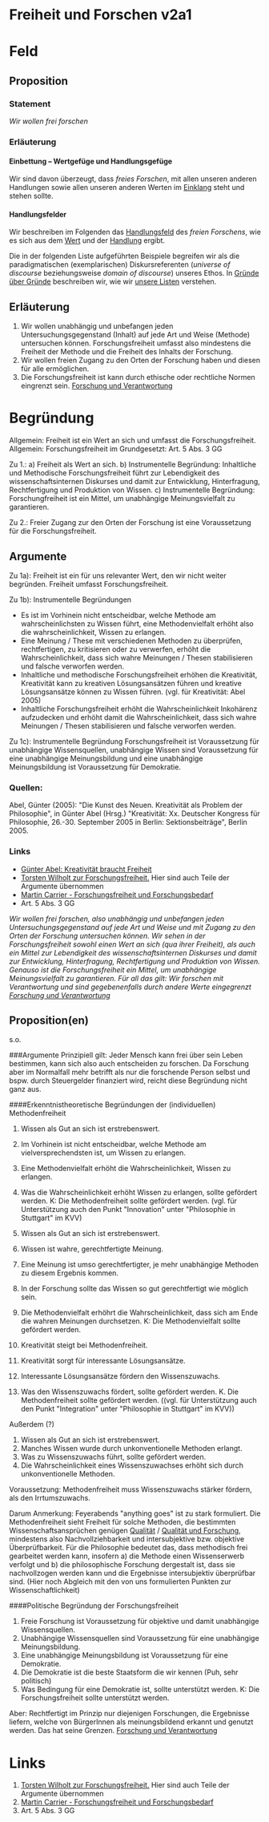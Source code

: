 <!---
   NAME - The NAME of this project is:
ethos

  FILE - The FILENAME of the current file is:
/v2a1.md

  CREATION - This project was CREATED on:
2017-01-28-16:15:00 UTC

  MODIFICATION - This project was last MODIFIED on:
2017-01-28-16:15:00 UTC

  VERSION - The current VERSION of this project is:
<git-commit-hash>-2017-01-28-16:15:00 UTC

  CREATOR(S) - This project was CREATED by:
Michael Czechowski, Martin Maga

  CONTACT - You can CONTACT the creator(s) or developer(s) of this project at:
E-Mail: mail@martinmaga.de

  COPYRIGHT - The COPYRIGHT holder of this project is:
COPYRIGHT (c) 2016 Martin Maga

  LICENSE - This project is LICENSED under the following license:
Martin Maga 2016 CC BY-SA 4.0 https://creativecommons.org

  SUBFILE – This is a SUBFILE! For more INFORMATION on this project go to:
/README.md
--->

# Freiheit und Forschen v2a1
# Feld
## Proposition
### Statement
*Wir wollen frei forschen*

### Erläuterung
#### Einbettung – Wertgefüge und Handlungsgefüge
Wir sind davon überzeugt, dass *freies Forschen*, mit allen unseren anderen Handlungen sowie allen unseren anderen Werten im [Einklang](../synopsis/reasons.md) steht und stehen sollte.

#### Handlungsfelder
Wir beschreiben im Folgenden das [Handlungsfeld](../synopsis/reasons.md) des *freien Forschens*, wie es sich aus dem [Wert](../values/vi_value.md)
und der [Handlung](../actions/ai_action.md) ergibt.

Die in der folgenden Liste aufgeführten Beispiele begreifen wir als die paradigmatischen (exemplarischen) Diskursreferenten (*universe of discourse* beziehungsweise *domain of discourse*) unseres Ethos.
In [Gründe über Gründe](../synopsis/reasons.md) beschreiben wir, wie wir [unsere Listen](../synopsis/reasons.md) verstehen.

## Erläuterung
1. Wir wollen unabhängig und unbefangen jeden Untersuchungsgegenstand (Inhalt) auf jede Art und Weise (Methode) untersuchen können. Forschungsfreiheit umfasst also mindestens die Freiheit der Methode und die Freiheit des Inhalts der Forschung.
2. Wir wollen freien Zugang zu den Orten der Forschung haben und diesen für alle ermöglichen.
3. Die Forschungsfreiheit ist kann durch ethische oder rechtliche Normen eingrenzt sein. [Forschung und Verantwortung](../contents/fields/v6a1.md)

# Begründung
Allgemein: Freiheit ist ein Wert an sich und umfasst die Forschungsfreiheit.
Allgemein: Forschungsfreiheit im Grundgesetzt: Art. 5  Abs. 3 GG

Zu 1.:
a) Freiheit als Wert an sich.
b) Instrumentelle Begründung: Inhaltliche und Methodische Forschungsfreiheit führt zur Lebendigkeit des wissenschaftsinternen Diskurses und damit zur Entwicklung, Hinterfragung, Rechtfertigung und Produktion von Wissen.
c) Instrumentelle Begründung: Forschungfreiheit ist ein Mittel, um unabhängige Meinungsvielfalt zu garantieren.

Zu 2.: Freier Zugang zur den Orten der Forschung ist eine Voraussetzung für die Forschungsfreiheit.


## Argumente
Zu 1a):
Freiheit ist ein für uns relevanter Wert, den wir nicht weiter begründen. Freiheit umfasst Forschungsfreiheit.

Zu 1b): Instrumentelle Begründungen
- Es ist im Vorhinein nicht entscheidbar, welche Methode am wahrscheinlichsten zu Wissen führt, eine Methodenvielfalt erhöht also die wahrscheinlichkeit, Wissen zu erlangen.
- Eine Meinung / These mit verschiedenen Methoden zu überprüfen, rechtfertigen, zu kritisieren oder zu verwerfen, erhöht die Wahrscheinlichkeit, dass sich wahre Meinungen / Thesen stabilisieren und falsche verworfen werden.
- Inhaltliche und methodische Forschungsfreiheit erhöhen die Kreativität, Kreativität kann zu kreativen Lösungsansätzen führen und kreative Lösungsansätze können zu Wissen führen. (vgl. für Kreativität: Abel 2005)
- Inhaltliche Forschungsfreiheit erhöht die Wahrscheinlichkeit Inkohärenz aufzudecken und erhöht damit die Wahrscheinlichkeit, dass sich wahre Meinungen / Thesen stabilisieren und falsche verworfen werden.

Zu 1c): Instrumentelle Begründung
Forschungsfreiheit ist Voraussetzung für unabhängige Wissensquellen, unabhängige Wissen sind Voraussetzung für eine unabhängige Meinungsbildung und eine unabhängige Meinungsbildung ist Voraussetzung für Demokratie.



### Quellen:
Abel, Günter (2005): "Die Kunst des Neuen. Kreativität als Problem der Philosophie", in Günter Abel (Hrsg.) "Kreativität: Xx. Deutscher Kongress für Philosophie, 26.-30. September 2005 in Berlin: Sektionsbeiträge", Berlin 2005.

### Links
- [Günter Abel: Kreativität braucht Freiheit](http://www.uni-heidelberg.de/presse/ruca/ruca08-1/04.html)
- [Torsten Wilholt zur Forschungsfreiheit.](http://www.forschung-und-lehre.de/wordpress/?p=12239) Hier sind auch Teile der Argumente übernommen
- [Martin Carrier - Forschungsfreiheit und Forschungsbedarf](http://www.information-philosophie.de/?a=1&t=8449&n=2&y=4&c=125)
- Art. 5  Abs. 3 GG












*Wir wollen frei forschen, also unabhängig und unbefangen jeden Untersuchungsgegenstand auf jede Art und Weise und mit Zugang zu den Orten der Forschung untersuchen können. Wir sehen in der Forschungsfreiheit sowohl einen Wert an sich (qua ihrer Freiheit), als auch ein Mittel zur Lebendigkeit des wissenschaftsinternen Diskurses und damit zur Entwicklung, Hinterfragung, Rechtfertigung und Produktion von Wissen. Genauso ist die Forschungsfreiheit ein Mittel, um unabhängige Meinungsvielfalt zu garantieren.
Für all das gilt: Wir forschen mit Verantwortung und sind gegebenenfalls durch andere Werte eingegrenzt [Forschung und Verantwortung](../contents/fields/v6a1.md)*


## Proposition(en)
s.o.


###Argumente
Prinzipiell gilt: Jeder Mensch kann frei über sein Leben bestimmen, kann sich also auch entscheiden zu forschen.
Da Forschung aber im Normalfall mehr betrifft als nur die forschende Person selbst und bspw. durch Steuergelder finanziert wird, reicht diese Begründung nicht ganz aus.

####Erkenntnistheoretische Begründungen der (individuellen) Methodenfreiheit
1. Wissen als Gut an sich ist erstrebenswert.
2. Im Vorhinein ist nicht entscheidbar, welche Methode am vielversprechendsten ist, um Wissen zu erlangen.
3. Eine Methodenvielfalt erhöht die Wahrscheinlichkeit, Wissen zu erlangen.
4. Was die Wahrscheinlichkeit erhöht Wissen zu erlangen, sollte gefördert werden.
K: Die Methodenfreiheit sollte gefördert werden.
(vgl. für Unterstützung auch den Punkt "Innovation" unter "Philosophie in Stuttgart" im KVV)

1. Wissen als Gut an sich ist erstrebenswert.
2. Wissen ist wahre, gerechtfertigte Meinung.
3. Eine Meinung ist umso gerechtfertigter, je mehr unabhängige Methoden zu diesem Ergebnis kommen.
4. In der Forschung sollte das Wissen so gut gerechtfertigt wie möglich sein.
5. Die Methodenvielfalt erhöhrt die Wahrscheinlichkeit, dass sich am Ende die wahren Meinungen durchsetzen.
K: Die Methodenvielfalt sollte gefördert werden.

1. Kreativität steigt bei Methodenfreiheit.
2. Kreativität sorgt für interessante Lösungsansätze.
3. Interessante Lösungsansätze fördern den Wissenszuwachs.
4. Was den Wissenszuwachs fördert, sollte gefördert werden.
K. Die Methodenfreiheit sollte gefördert werden.
((vgl. für Unterstützung auch den Punkt "Integration" unter "Philosophie in Stuttgart" im KVV))

Außerdem (?)
1. Wissen als Gut an sich ist erstrebenswert.
2. Manches Wissen wurde durch unkonventionelle Methoden erlangt.
3. Was zu Wissenszuwachs führt, sollte gefördert werden.
4. Die Wahrscheinlichkeit eines Wissenszuwachses erhöht sich durch unkonventionelle Methoden.

Voraussetzung: Methodenfreiheit muss Wissenszuwachs stärker fördern, als den Irrtumszuwachs.

Darum Anmerkung: Feyerabends "anything goes" ist zu stark formuliert. Die Methodenfreiheit sieht Freiheit für solche Methoden, die bestimmten Wissenschaftsansprüchen genügen [Qualität](../contents/values/v5_quality.md) / [Qualität und Forschung](../contents/fields/v5a1.md), mindestens also Nachvollziehbarkeit und intersubjektive bzw. objektive Überprüfbarkeit. Für die Philosophie bedeutet das, dass methodisch frei gearbeitet werden kann, insofern a) die Methode einen Wissenserwerb verfolgt und b) die philosophische Forschung dergestalt ist, dass sie nachvollzogen werden kann und die Ergebnisse intersubjektiv überprüfbar sind.
(Hier noch Abgleich mit den von uns formulierten Punkten zur Wissenschaftlichkeit)


####Politische Begründung der Forschungsfreiheit

1. Freie Forschung ist Voraussetzung für objektive und damit unabhängige Wissensquellen.
2. Unabhängige Wissensquellen sind Voraussetzung für eine unabhängige Meinungsbildung.
3. Eine unabhängige Meinungsbildung ist Voraussetzung für eine Demokratie.
4. Die Demokratie ist die beste Staatsform die wir kennen (Puh, sehr politisch)
5. Was Bedingung für eine Demokratie ist, sollte unterstützt werden.
K: Die Forschungsfreiheit sollte unterstützt werden.

Aber: Rechtfertigt im Prinzip nur diejenigen Forschungen, die Ergebnisse liefern, welche von BürgerInnen als meinungsbildend erkannt und genutzt werden. Das hat seine Grenzen. [Forschung und Verantwortung](../contents/fields/v6a1.md)


# Links
  1. [Torsten Wilholt zur Forschungsfreiheit.](http://www.forschung-und-lehre.de/wordpress/?p=12239)
  Hier sind auch Teile der Argumente übernommen
  2. [Martin Carrier - Forschungsfreiheit und Forschungsbedarf](http://www.information-philosophie.de/?a=1&t=8449&n=2&y=4&c=125)
  3. Art. 5  Abs. 3 GG

